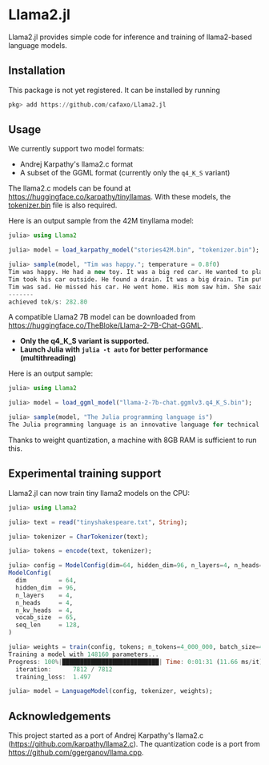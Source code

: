 # Llama2.jl

Llama2.jl provides simple code for inference and training of llama2-based language models.

## Installation

This package is not yet registered. It can be installed by running
```julia
pkg> add https://github.com/cafaxo/Llama2.jl
```

## Usage

We currently support two model formats:
- Andrej Karpathy's llama2.c format
- A subset of the GGML format (currently only the `q4_K_S` variant)

The llama2.c models can be found at https://huggingface.co/karpathy/tinyllamas.
With these models, the [tokenizer.bin](https://github.com/karpathy/llama2.c/raw/b4bb47bb7baf0a5fb98a131d80b4e1a84ad72597/tokenizer.bin) file is also required.

Here is an output sample from the 42M tinyllama model:
```julia
julia> using Llama2

julia> model = load_karpathy_model("stories42M.bin", "tokenizer.bin");

julia> sample(model, "Tim was happy."; temperature = 0.8f0)
Tim was happy. He had a new toy. It was a big red car. He wanted to play with it all day.
Tim took his car outside. He found a drain. It was a big drain. Tim put his car on the drain. The car went down the drain.
Tim was sad. He missed his car. He went home. His mom saw him. She said, "Don't worry, we will get your car back." Tim was glad. He knew his mom would help him. They went to the drain. Tim's car came back. He was happy again.
-------
achieved tok/s: 282.80
```

A compatible Llama2 7B model can be downloaded from https://huggingface.co/TheBloke/Llama-2-7B-Chat-GGML.

- **Only the q4_K_S variant is supported.**
- **Launch Julia with `julia -t auto` for better performance (multithreading)**

Here is an output sample:
```julia
julia> using Llama2

julia> model = load_ggml_model("llama-2-7b-chat.ggmlv3.q4_K_S.bin");

julia> sample(model, "The Julia programming language is")
The Julia programming language is an innovative language for technical computing and scientific research.
```
Thanks to weight quantization, a machine with 8GB RAM is sufficient to run this.

## Experimental training support

Llama2.jl can now train tiny llama2 models on the CPU:
```julia
julia> using Llama2

julia> text = read("tinyshakespeare.txt", String);

julia> tokenizer = CharTokenizer(text);

julia> tokens = encode(text, tokenizer);

julia> config = ModelConfig(dim=64, hidden_dim=96, n_layers=4, n_heads=4, n_kv_heads=4, vocab_size=length(tokenizer.id_to_token), seq_len=128)
ModelConfig(
  dim         = 64,
  hidden_dim  = 96,
  n_layers    = 4,
  n_heads     = 4,
  n_kv_heads  = 4,
  vocab_size  = 65,
  seq_len     = 128,
)

julia> weights = train(config, tokens; n_tokens=4_000_000, batch_size=4);
Training a model with 148160 parameters...
Progress: 100%|███████████████████████████| Time: 0:01:31 (11.66 ms/it)
  iteration:      7812 / 7812
  training_loss:  1.497

julia> model = LanguageModel(config, tokenizer, weights);
```

## Acknowledgements

This project started as a port of Andrej Karpathy's llama2.c (https://github.com/karpathy/llama2.c).
The quantization code is a port from https://github.com/ggerganov/llama.cpp.
